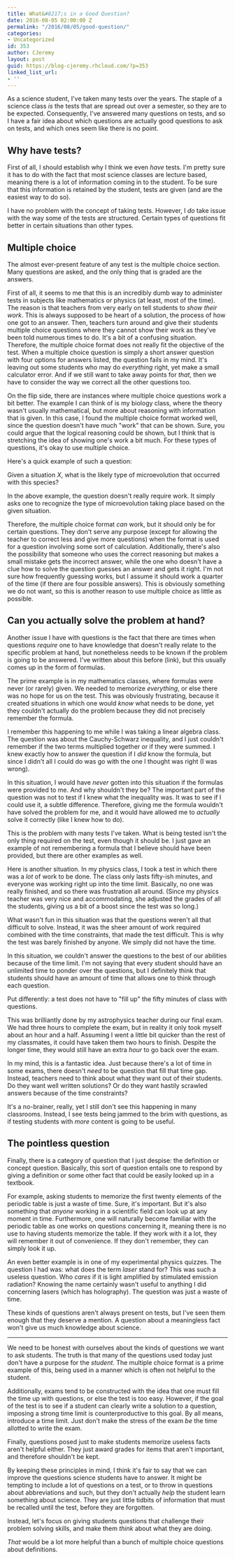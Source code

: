 ```yaml
---
title: What&#8217;s in a Good Question?
date: 2016-08-05 02:00:00 Z
permalink: "/2016/08/05/good-question/"
categories:
- Uncategorized
id: 353
author: CJeremy
layout: post
guid: https://blog-cjeremy.rhcloud.com/?p=353
linked_list_url:
- ''
---
```


As a science student, I've taken many tests over the years. The staple of a science class _is_ the tests that are spread out over a semester, so they are to be expected. Consequently, I've answered many questions on tests, and so I have a fair idea about which questions are actually good questions to ask on tests, and which ones seem like there is no point.

## Why have tests?

First of all, I should establish why I think we even _have_ tests. I'm pretty sure it has to do with the fact that most science classes are lecture based, meaning there is a lot of information coming in to the student. To be sure that this information is retained by the student, tests are given (and are the easiest way to do so).

I have no problem with the concept of taking tests. However, I _do_ take issue with the way some of the tests are structured. Certain types of questions fit better in certain situations than other types.

## Multiple choice

The almost ever-present feature of any test is the multiple choice section. Many questions are asked, and the only thing that is graded are the answers.

First of all, it seems to me that this is an incredibly dumb way to administer tests in subjects like mathematics or physics (at least, most of the time). The reason is that teachers from very early on tell students to _show their work_. This is always supposed to be heart of a solution, the process of how one got to an answer. Then, teachers turn around and give their students multiple choice questions where they cannot show their work as they've been told numerous times to do. It's a bit of a confusing situation. Therefore, the multiple choice format does not really fit the objective of the test. When a multiple choice question is simply a short answer question with four options for answers listed, the question fails in my mind. It's leaving out some students who may do _everything_ right, yet make a small calculator error. And if we still want to take away points for _that_, then we have to consider the way we correct all the other questions too.

On the flip side, there are instances where multiple choice questions work a bit better. The example I can think of is my biology class, where the theory wasn't usually mathematical, but more about reasoning with information that is given. In this case, I found the multiple choice format worked well, since the question doesn't have much "work" that can be shown. Sure, you could argue that the logical reasoning could be shown, but I think that is stretching the idea of showing one's work a bit much. For these types of questions, it's okay to use multiple choice.

Here's a quick example of such a question:

Given a situation _X_, what is the likely type of microevolution that occurred with this species?

In the above example, the question doesn't really require work. It simply asks one to recognize the type of microevolution taking place based on the given situation.

Therefore, the multiple choice format _can_ work, but it should only be for certain questions. They don't serve any purpose (except for allowing the teacher to correct less and give more questions) when the format is used for a question involving some sort of calculation. Additionally, there's also the possibility that someone who uses the correct reasoning but makes a small mistake gets the incorrect answer, while the one who doesn't have a clue how to solve the question guesses an answer and gets it right. I'm not sure how frequently guessing works, but I assume it should work a quarter of the time (if there are four possible answers). This is obviously something we do not want, so this is another reason to use multiple choice as little as possible.

## Can you actually solve the problem at hand?

Another issue I have with questions is the fact that there are times when questions _require_ one to have knowledge that doesn't really relate to the specific problem at hand, but nonetheless needs to be known if the problem is going to be answered. I've written about this before (link), but this usually comes up in the form of formulas.

The prime example is in my mathematics classes, where formulas were never (or rarely) given. We needed to memorize _everything_, or else there was no hope for us on the test. This was obviously frustrating, because it created situations in which one would _know_ what needs to be done, yet they couldn't actually do the problem because they did not precisely remember the formula.

I remember this happening to me while I was taking a linear algebra class. The question was about the Cauchy-Schwarz inequality, and I just couldn't remember if the two terms multiplied together or if they were summed. I knew exactly how to answer the question if I _did_ know the formula, but since I didn't all I could do was go with the one I thought was right (I was wrong).

In this situation, I would have _never_ gotten into this situation if the formulas were provided to me. And why shouldn't they be? The important part of the question was not to test if I knew what the inequality was. It was to see if I could use it, a subtle difference. Therefore, giving me the formula wouldn't have solved the problem for me, and it would have allowed me to _actually_ solve it correctly (like I knew how to do).

This is the problem with many tests I've taken. What is being tested isn't the only thing required on the test, even though it should be. I just gave an example of not remembering a formula that I believe should have been provided, but there are other examples as well.

Here is another situation. In my physics class, I took a test in which there was a _lot_ of work to be done. The class only lasts fifty-ish minutes, and everyone was working right up into the time limit. Basically, no one was really finished, and so there was frustration all around. (Since my physics teacher was very nice and accommodating, she adjusted the grades of all the students, giving us a bit of a boost since the test was so long.)

What wasn't fun in this situation was that the questions weren't all that difficult to solve. Instead, it was the sheer amount of work required combined with the time constraints, that made the test difficult. This is why the test was barely finished by anyone. We simply did not have the time.

In this situation, we couldn't answer the questions to the best of our abilities because of the time limit. I'm not saying that every student should have an unlimited time to ponder over the questions, but I definitely think that students should have an amount of time that allows one to think through each question.

Put differently: a test does not have to "fill up" the fifty minutes of class with questions.

This was brilliantly done by my astrophysics teacher during our final exam. We had three hours to complete the exam, but in reality it only took myself about an hour and a half. Assuming I went a little bit quicker than the rest of my classmates, it could have taken them two hours to finish. Despite the longer time, they would still have an extra _hour_ to go back over the exam.

In my mind, this is a fantastic idea. Just because there's a lot of time in some exams, there doesn't _need_ to be question that fill that time gap. Instead, teachers need to think about what they want out of their students. Do they want well written solutions? Or do they want hastily scrawled answers because of the time constraints?

It's a no-brainer, really, yet I still don't see this happening in many classrooms. Instead, I see tests being jammed to the brim with questions, as if testing students with _more_ content is going to be useful.

## The pointless question

Finally, there is a category of question that I just despise: the definition or concept question. Basically, this sort of question entails one to respond by giving a definition or some other fact that could be easily looked up in a textbook.

For example, asking students to memorize the first twenty elements of the periodic table is just a waste of time. Sure, it's important. But it's also something that _anyone_ working in a scientific field can look up at any moment in time. Furthermore, one will naturally become familiar with the periodic table as one works on questions concerning it, meaning there is no use to having students memorize the table. If they work with it a lot, they will remember it out of convenience. If they don't remember, they can simply look it up.

An even better example is in one of my experimental physics quizzes. The question I had was: what does the term _laser_ stand for? This was such a useless question. Who _cares_ if it is light amplified by stimulated emission radiation? Knowing the name certainly wasn't useful to anything I did concerning lasers (which has holography). The question was just a waste of time.

These kinds of questions aren't always present on tests, but I've seen them enough that they deserve a mention. A question about a meaningless fact won't give us much knowledge about science.

* * *

We need to be honest with ourselves about the kinds of questions we want to ask students. The truth is that many of the questions used today just don't have a purpose for the _student_. The multiple choice format is a prime example of this, being used in a manner which is often not helpful to the student.

Additionally, exams tend to be constructed with the idea that one must fill the time up with questions, or else the test is too easy. However, if the goal of the test is to see if a student can clearly write a solution to a question, imposing a strong time limit is counterproductive to this goal. By all means, introduce a time limit. Just don't make the stress of the exam _be_ the time allotted to write the exam.

Finally, questions posed just to make students memorize useless facts aren't helpful either. They just award grades for items that aren't important, and therefore shouldn't be kept.

By keeping these principles in mind, I think it's fair to say that we can improve the questions science students have to answer. It might be tempting to include a lot of questions on a test, or to throw in questions about abbreviations and such, but they don't actually _help_ the student learn something about science. They are just little tidbits of information that must be recalled until the test, before they are forgotten.

Instead, let's focus on giving students questions that challenge their problem solving skills, and make them _think_ about what they are doing.

_That_ would be a lot more helpful than a bunch of multiple choice questions about definitions.